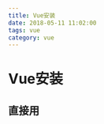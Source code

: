 ```yaml
---
title: Vue安装
date: 2018-05-11 11:02:00
tags: vue
category: vue
---
```

# Vue安装


## 直接用 <script> 引入
直接下载并用 <script> 标签引入，Vue 会被注册为一个全局变量。


## NPM

    npm install vue

## 命令行工具 (CLI)
使用 vue-cli工具。
